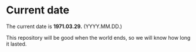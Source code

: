 # Current date

The current date is **1971.03.29.** (YYYY.MM.DD.)

This repository will be good when the world ends, so we will know how long it lasted.